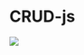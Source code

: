 # CRUD-js

<img src="https://user-images.githubusercontent.com/81646221/181372226-290af502-7232-4ddf-9bda-e1e8a6d195ed.png">

